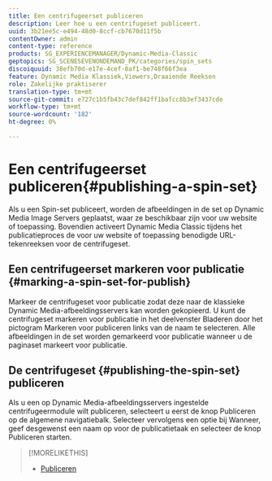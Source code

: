 ```yaml
---
title: Een centrifugeerset publiceren
description: Leer hoe u een centrifugeset publiceert.
uuid: 3b21ee5c-e494-48d0-8ccf-cb7670d11f5b
contentOwner: admin
content-type: reference
products: SG_EXPERIENCEMANAGER/Dynamic-Media-Classic
geptopics: SG_SCENESEVENONDEMAND_PK/categories/spin_sets
discoiquuid: 38efb70d-e17e-4cef-8af1-be748f66f3ea
feature: Dynamic Media Klassiek,Viewers,Draaiende Reeksen
role: Zakelijke praktiserer
translation-type: tm+mt
source-git-commit: e727c1b5fb43c7def842ff1bafcc8b3ef3437cde
workflow-type: tm+mt
source-wordcount: '182'
ht-degree: 0%

---
```



# Een centrifugeerset publiceren{#publishing-a-spin-set}

Als u een Spin-set publiceert, worden de afbeeldingen in de set op Dynamic Media Image Servers geplaatst, waar ze beschikbaar zijn voor uw website of toepassing. Bovendien activeert Dynamic Media Classic tijdens het publicatieproces de voor uw website of toepassing benodigde URL-tekenreeksen voor de centrifugeset.

## Een centrifugeerset markeren voor publicatie {#marking-a-spin-set-for-publish}

Markeer de centrifugeset voor publicatie zodat deze naar de klassieke Dynamic Media-afbeeldingsservers kan worden gekopieerd. U kunt de centrifugeset markeren voor publicatie in het deelvenster Bladeren door het pictogram Markeren voor publiceren links van de naam te selecteren. Alle afbeeldingen in de set worden gemarkeerd voor publicatie wanneer u de paginaset markeert voor publicatie.

## De centrifugeset {#publishing-the-spin-set} publiceren

Als u een op Dynamic Media-afbeeldingsservers ingestelde centrifugeermodule wilt publiceren, selecteert u eerst de knop Publiceren op de algemene navigatiebalk. Selecteer vervolgens een optie bij Wanneer, geef desgewenst een naam op voor de publicatietaak en selecteer de knop Publiceren starten.

>[!MORELIKETHIS]
>
>* [Publiceren](publishing-files.md#publishing_files)

